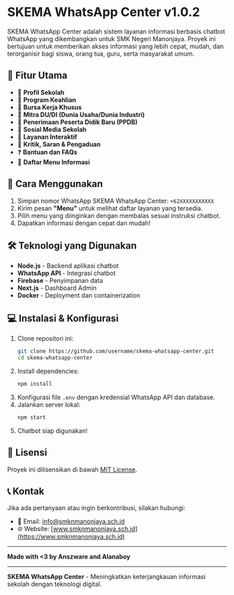 # SKEMA WhatsApp Center v1.0.2

SKEMA WhatsApp Center adalah sistem layanan informasi berbasis chatbot WhatsApp yang dikembangkan untuk SMK Negeri Manonjaya. Proyek ini bertujuan untuk memberikan akses informasi yang lebih cepat, mudah, dan terorganisir bagi siswa, orang tua, guru, serta masyarakat umum.

## 📌 Fitur Utama
- 📖 **Profil Sekolah**  
- 🏫 **Program Keahlian**  
- 💼 **Bursa Kerja Khusus**  
- 🤝 **Mitra DU/DI (Dunia Usaha/Dunia Industri)**  
- 📝 **Penerimaan Peserta Didik Baru (PPDB)**  
- 📢 **Sosial Media Sekolah**  
- 🤖 **Layanan Interaktif**  
- 📩 **Kritik, Saran & Pengaduan**  
- ❓ **Bantuan dan FAQs**  
- 📜 **Daftar Menu Informasi**  

## 🚀 Cara Menggunakan
1. Simpan nomor WhatsApp SKEMA WhatsApp Center: `+62XXXXXXXXXXX`
2. Kirim pesan **"Menu"** untuk melihat daftar layanan yang tersedia.
3. Pilih menu yang diinginkan dengan membalas sesuai instruksi chatbot.
4. Dapatkan informasi dengan cepat dan mudah!

## 🛠 Teknologi yang Digunakan
- **Node.js** - Backend aplikasi chatbot
- **WhatsApp API** - Integrasi chatbot
- **Firebase** - Penyimpanan data
- **Next.js** - Dashboard Admin
- **Docker** - Deployment dan containerization

## 💻 Instalasi & Konfigurasi
1. Clone repositori ini:
   ```sh
   git clone https://github.com/username/skema-whatsapp-center.git
   cd skema-whatsapp-center
   ```
2. Install dependencies:
   ```sh
   npm install
   ```
3. Konfigurasi file `.env` dengan kredensial WhatsApp API dan database.
4. Jalankan server lokal:
   ```sh
   npm start
   ```
5. Chatbot siap digunakan!

## 📄 Lisensi
Proyek ini dilisensikan di bawah [MIT License](LICENSE).

## 📞 Kontak
Jika ada pertanyaan atau ingin berkontribusi, silakan hubungi:
- 📧 Email: info@smknmanonjaya.sch.id
- 🌐 Website: [www.smknmanonjaya.sch.id](https://www.smknmanonjaya.sch.id)
-----

**Made with <3 by Anszware and Alanaboy**

---

**SKEMA WhatsApp Center** - Meningkatkan keterjangkauan informasi sekolah dengan teknologi digital.
